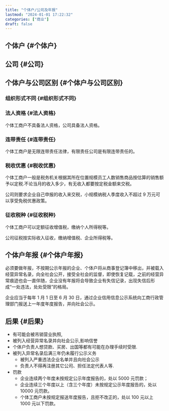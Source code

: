 ```yaml
---
title: "个体户/公司及年报"
lastmod: "2024-01-01 17:22:32"
categories: ["商业"]
draft: false
---
```


## 个体户 {#个体户}


## 公司 {#公司}


## 个体户与公司区别 {#个体户与公司区别}


### 组织形式不同 {#组织形式不同}


### 法人资格 {#法人资格}

个体工商户不具备法人资格，公司具备法人资格。


### 连带责任 {#连带责任}

个体工商户是无限连带责任法律，有限责任公司是有限连带责任的。


### 税收优惠 {#税收优惠}

个体工商户一般是税务机关根据其所在位置规模员工人数销售商品按估算的销售额予以定税.不论当月的收入多少，有无收入都要按定税金额来交税。

公司则要求企业自己申报的收入来交税，小规模纳税人季度收入不超过 9 万元可以享受免税优惠政策。


### 征收税种 {#征收税种}

个体工商户可以定额征收增值税，缴纳个人所得税等。

公司征税按实际收入征收，缴纳增值税、企业所得税等。


## 个体户年报 {#个体户年报}

必须要做年报，不按期公示年报的企业、个体户将从商事登记簿中移出，并被载入经营异常名录，向全社会公开，接受全社会的监督，即使恢复记载，之前的经营异常痕迹也会一直伴随，企业没有年报将会导致企业有失信记录，出现失信后形成“一处违法，处处受限”的格局。

企业应当于每年 1 月 1 日至 6 月 30 日，通过企业信用信息公示系统向工商行政管理部门报送上一年度年度报告，并向社会公示。


## 后果 {#后果}

-   有可能会被吊销营业执照,
-   被列入经营异常名录并向社会公示,影响信誉
-   个体户负责人想贷款、买房、出国等都有可能在办理手续时受限.
-   被列入异常名录后满三年仍未履行公示义务
    -   被列入严重违法企业名单并且向社会公示
    -   负责人不得再注册其它公司、担任法定代表人等.
-   罚款
    -   企业连续两个年度未按规定公示年度报告的，处以 5000 元罚款；
    -   企业连续三个年度以上（含三个年度）未按规定公示年度报告的，处以 10000 元罚款。
    -   个体工商户未按规定报送年度报告，且拒不改正的，处以 100 元以上 1000 元以下罚款。